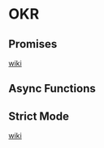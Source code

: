 # OKR
## Promises
[wiki](https://github.com/wesleyduff/OKR-2017/wiki/OKR-2017)
## Async Functions
## Strict Mode
[wiki](https://github.com/wesleyduff/OKR-2017/wiki/ES6-:-Strict-Mode)
